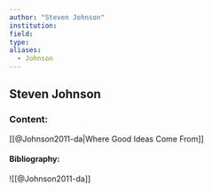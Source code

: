 ```yaml
---
author: "Steven Johnson"
institution:
field:
type:
aliases:
  - Johnson
---
```


## Steven Johnson

### Content:
[[@Johnson2011-da|Where Good Ideas Come From]]

#### Bibliography:

![[@Johnson2011-da]]